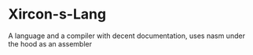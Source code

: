 # Xircon-s-Lang

A language and a compiler with decent documentation, uses nasm under the hood as an assembler